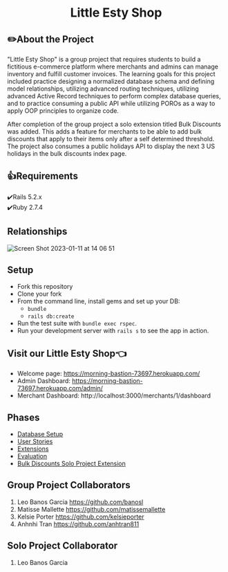 # <center>Little Esty Shop</center>

## :pencil2:About the Project

"Little Esty Shop" is a group project that requires students to build a fictitious e-commerce platform where merchants and admins can manage inventory and fulfill customer invoices. The learning goals for this project included practice designing a normalized database schema and defining model relationships, utilizing advanced routing techniques, utilizing advanced Active Record techniques to perform complex database queries, and to practice consuming a public API while utilizing POROs as a way to apply OOP principles to organize code.

After completion of the group project a solo extension titled Bulk Discounts was added. This adds a feature for merchants to be able to add bulk discounts that apply to their items only after a self determined threshold. The project also consumes a public holidays API to display the next 3 US holidays in the bulk discounts index page.

## :thumbsup:Requirements<br>
:heavy_check_mark:Rails 5.2.x<br>
:heavy_check_mark:Ruby 2.7.4

## Relationships
![Screen Shot 2023-01-11 at 14 06 51](https://user-images.githubusercontent.com/111314699/211917954-3dea4971-5d48-466c-a070-de0dd737127c.png)

## Setup

* Fork this repository
* Clone your fork
* From the command line, install gems and set up your DB:
    * `bundle`
    * `rails db:create`
* Run the test suite with `bundle exec rspec`.
* Run your development server with `rails s` to see the app in action.

## Visit our Little Esty Shop:point_left:
* Welcome page: https://morning-bastion-73697.herokuapp.com/
* Admin Dashboard: https://morning-bastion-73697.herokuapp.com/admin/
* Merchant Dashboard: http://localhost:3000/merchants/1/dashboard

## Phases

* [Database Setup](https://github.com/turingschool-examples/little-esty-shop/blob/main/doc/db_setup.md)
* [User Stories](https://github.com/turingschool-examples/little-esty-shop/blob/main/doc/user_stories.md)
* [Extensions](https://github.com/turingschool-examples/little-esty-shop/blob/main/doc/extensions.md)
* [Evaluation](https://github.com/turingschool-examples/little-esty-shop/blob/main/doc/evaluation.md)
* [Bulk Discounts Solo Project Extension](https://backend.turing.edu/module2/projects/bulk_discounts/)

## Group Project Collaborators

1. Leo Banos Garcia https://github.com/banosl
1. Matisse Mallette https://github.com/matissemallette
1. Kelsie Porter https://github.com/kelsieporter
1. Anhnhi Tran https://github.com/anhtran811

## Solo Project Collaborator

1. Leo Banos Garcia
